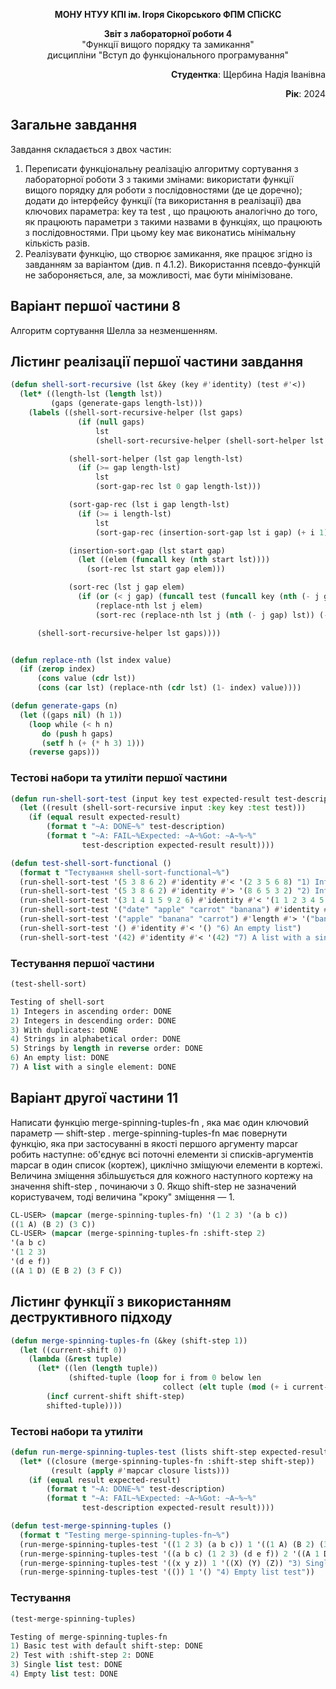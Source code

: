 <p align="center"><b>МОНУ НТУУ КПІ ім. Ігоря Сікорського ФПМ СПіСКС</b></p>
<p align="center">
<b>Звіт з лабораторної роботи 4</b><br/>
"Функції вищого порядку та замикання"<br/>
дисципліни "Вступ до функціонального програмування"
</p>
<p align="right"><b>Студентка</b>: Щербина Надія Іванівна</p>
<p align="right"><b>Рік</b>: 2024</p>

## Загальне завдання
Завдання складається з двох частин:
1. Переписати функціональну реалізацію алгоритму сортування з лабораторної
   роботи 3 з такими змінами:
   використати функції вищого порядку для роботи з послідовностями (де це
   доречно);
   додати до інтерфейсу функції (та використання в реалізації) два ключових
   параметра: key та test , що працюють аналогічно до того, як працюють
   параметри з такими назвами в функціях, що працюють з послідовностями. При
   цьому key має виконатись мінімальну кількість разів.
2. Реалізувати функцію, що створює замикання, яке працює згідно із завданням за
   варіантом (див. п 4.1.2). Використання псевдо-функцій не забороняється, але, за
   можливості, має бути мінімізоване.

## Варіант першої частини 8
Алгоритм сортування Шелла за незменшенням.

## Лістинг реалізації першої частини завдання
```lisp
(defun shell-sort-recursive (lst &key (key #'identity) (test #'<))
  (let* ((length-lst (length lst))
         (gaps (generate-gaps length-lst)))
    (labels ((shell-sort-recursive-helper (lst gaps)
               (if (null gaps)
                   lst
                   (shell-sort-recursive-helper (shell-sort-helper lst (car gaps) length-lst) (cdr gaps))))

             (shell-sort-helper (lst gap length-lst)
               (if (>= gap length-lst)
                   lst
                   (sort-gap-rec lst 0 gap length-lst)))

             (sort-gap-rec (lst i gap length-lst)
               (if (>= i length-lst)
                   lst
                   (sort-gap-rec (insertion-sort-gap lst i gap) (+ i 1) gap length-lst)))

             (insertion-sort-gap (lst start gap)
               (let ((elem (funcall key (nth start lst))))
                 (sort-rec lst start gap elem)))

             (sort-rec (lst j gap elem)
               (if (or (< j gap) (funcall test (funcall key (nth (- j gap) lst)) elem))
                   (replace-nth lst j elem)
                   (sort-rec (replace-nth lst j (nth (- j gap) lst)) (- j gap) gap elem))))

      (shell-sort-recursive-helper lst gaps))))


(defun replace-nth (lst index value)
  (if (zerop index)
      (cons value (cdr lst))
      (cons (car lst) (replace-nth (cdr lst) (1- index) value))))

(defun generate-gaps (n)
  (let ((gaps nil) (h 1))
    (loop while (< h n)
       do (push h gaps)
       (setf h (+ (* h 3) 1)))
    (reverse gaps)))
```

### Тестові набори та утиліти першої частини
```lisp
(defun run-shell-sort-test (input key test expected-result test-description)
  (let ((result (shell-sort-recursive input :key key :test test)))
    (if (equal result expected-result)
        (format t "~A: DONE~%" test-description)
        (format t "~A: FAIL~%Expected: ~A~%Got: ~A~%~%"
                test-description expected-result result))))

(defun test-shell-sort-functional ()
  (format t "Тестування shell-sort-functional~%")
  (run-shell-sort-test '(5 3 8 6 2) #'identity #'< '(2 3 5 6 8) "1) Integers in ascending order")
  (run-shell-sort-test '(5 3 8 6 2) #'identity #'> '(8 6 5 3 2) "2) Integers in descending order")
  (run-shell-sort-test '(3 1 4 1 5 9 2 6) #'identity #'< '(1 1 2 3 4 5 6 9) "3) With duplicates")
  (run-shell-sort-test '("date" "apple" "carrot" "banana") #'identity #'string< '("apple" "banana" "carrot" "date") "4) Strings in alphabetical order")
  (run-shell-sort-test '("apple" "banana" "carrot") #'length #'> '("banana" "carrot" "apple") "5) Strings by length in reverse order")
  (run-shell-sort-test '() #'identity #'< '() "6) An empty list")
  (run-shell-sort-test '(42) #'identity #'< '(42) "7) A list with a single element"))

```
### Тестування першої частини
```lisp
(test-shell-sort)

Testing of shell-sort
1) Integers in ascending order: DONE
2) Integers in descending order: DONE
3) With duplicates: DONE
4) Strings in alphabetical order: DONE
5) Strings by length in reverse order: DONE
6) An empty list: DONE
7) A list with a single element: DONE
```

## Варіант другої частини 11
Написати функцію merge-spinning-tuples-fn , яка має один ключовий параметр —
shift-step . merge-spinning-tuples-fn має повернути функцію, яка при застосуванні в
якості першого аргументу mapcar робить наступне: об'єднує всі поточні елементи зі
списків-аргументів mapcar в один список (кортеж), циклічно зміщуючи елементи в
кортежі. Величина зміщення збільшується для кожного наступного кортежу на значення
shift-step , починаючи з 0. Якщо shift-step не зазначений користувачем, тоді
величина "кроку" зміщення — 1.
```lisp
CL-USER> (mapcar (merge-spinning-tuples-fn) '(1 2 3) '(a b c))
((1 A) (B 2) (3 C))
CL-USER> (mapcar (merge-spinning-tuples-fn :shift-step 2)
'(a b c)
'(1 2 3)
'(d e f))
((A 1 D) (E B 2) (3 F C))
```

## Лістинг функції з використанням деструктивного підходу
```lisp
(defun merge-spinning-tuples-fn (&key (shift-step 1))
  (let ((current-shift 0))
    (lambda (&rest tuple)
      (let* ((len (length tuple))
             (shifted-tuple (loop for i from 0 below len
                                  collect (elt tuple (mod (+ i current-shift) len)))))
        (incf current-shift shift-step)
        shifted-tuple))))        
```
### Тестові набори та утиліти
```lisp
(defun run-merge-spinning-tuples-test (lists shift-step expected-result test-description)
  (let* ((closure (merge-spinning-tuples-fn :shift-step shift-step))
         (result (apply #'mapcar closure lists)))
    (if (equal result expected-result)
        (format t "~A: DONE~%" test-description)
        (format t "~A: FAIL~%Expected: ~A~%Got: ~A~%~%"
                test-description expected-result result))))

(defun test-merge-spinning-tuples ()
  (format t "Testing merge-spinning-tuples-fn~%")
  (run-merge-spinning-tuples-test '((1 2 3) (a b c)) 1 '((1 A) (B 2) (3 C)) "1) Basic test with default shift-step")
  (run-merge-spinning-tuples-test '((a b c) (1 2 3) (d e f)) 2 '((A 1 D) (E B 2) (3 F C)) "2) Test with :shift-step 2")
  (run-merge-spinning-tuples-test '((x y z)) 1 '((X) (Y) (Z)) "3) Single list test")
  (run-merge-spinning-tuples-test '(()) 1 '() "4) Empty list test"))
```

### Тестування
```lisp
(test-merge-spinning-tuples)

Testing of merge-spinning-tuples-fn
1) Basic test with default shift-step: DONE
2) Test with :shift-step 2: DONE
3) Single list test: DONE
4) Empty list test: DONE
```
